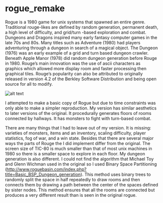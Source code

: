 # rogue_remake

  Rogue is a 1980 game for unix systems that spawned an entire genre. Traditional rouge-likes are defined by random generation, permanent death, a high level of difficulty, and grid/turn -based exploration and combat. Dungeons and Dragons inspired many early fantasy computer games in the late 70s and 80s. Many titles such as Adventure (1980) had players adventuring through a dungeon in search of a magical object. The Dungeon (1976) was an early example of a grid and turn based dungeon crawler. Beneath Apple Manor (1978) did random dungeon generation before Rouge in 1980. Rouge’s main innovation was the use of ascii characters as graphics which allowed more display room and faster processing then graphical tiles. Rouge’s popularity can also be attributed to originally released in version 4.2 of the Berkley Software Distribution and being open source for all to modify.
 
 ![alt text](https://github.com/StumpyTheLemming/rogue_remake/blob/main/myrogue.PNGraw=true)
 
  I attempted to make a basic copy of Rogue but due to time constraints was only able to make a simpler reproduction. My version has similar aesthetics to later versions of the original. It procedurally generates floors of rooms connected by hallways. It has monsters to fight with turn-based combat.
 
  There are many things that I had to leave out of my version. It is missing: varieties of monsters, items and an inventory, scaling difficulty, player statistics, fog of war, and a win state. Besides that there are several major ways the parts of Rouge the I did implement differ from the original. The screen size of TIC-80 is much smaller than that of most unix machines in 1980 so there is a smaller space to explore in each floor. My dungeon generation is also different. I could not find the algorithm that Michael Toy and Glenn Wichman used in the original so I used Binary Space Partitioning (http://www.roguebasin.com/index.php?title=Basic_BSP_Dungeon_generation). This method uses binary trees to randomly split the space in half repeatedly to draw rooms and then connects them by drawing a path between the center of the spaces defined by sister nodes. This method ensures that all the rooms are connected but produces a very different result than is seen in the original rogue. 
